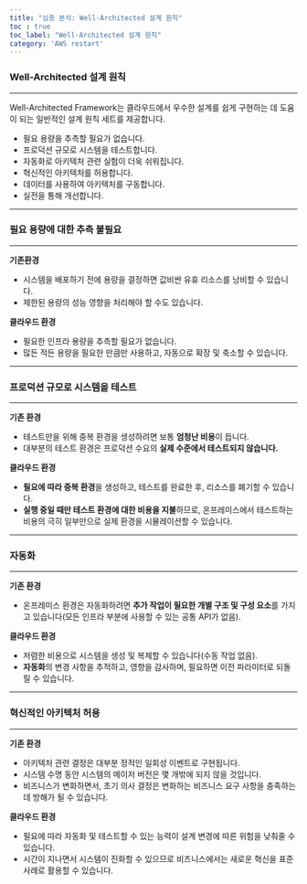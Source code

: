 ```yaml
---
title: "심층 분석: Well-Architected 설계 원칙"
toc : true
toc_label: "Well-Architected 설계 원칙"
category: 'AWS restart'
---
```


### Well-Architected 설계 원칙

---

Well-Architected Framework는 클라우드에서 우수한 설계를 쉽게 구현하는 데 도움이 되는 일반적인 설계 원칙 세트를 제공합니다. 

- 필요 용량을 추측할 필요가 없습니다. 
-  프로덕션 규모로 시스템을 테스트합니다. 
-  자동화로 아키텍처 관련 실험이 더욱 쉬워집니다. 
-  혁신적인 아키텍처를 허용합니다. 
-  데이터를 사용하여 아키텍처를 구동합니다. 
-  실전을 통해 개선합니다.

---

### 필요 용량에 대한 추측 불필요

---

**기존환경**

- 시스템을 배포하기 전에 용량을 결정하면 값비싼 유휴 리소스를 낭비할 수 있습니다.
- 제한된 용량의 성능 영향을 처리해야 할 수도 있습니다.

**클라우드 환경**

- 필요한 인프라 용량을 추측할 필요가 없습니다.
- 많든 적든 용량을 필요한 만큼만 사용하고, 자동으로 확장 및 축소할 수 있습니다.

---

### 프로덕션 규모로 시스템을 테스트

---

**기존 환경**

- 테스트만을 위해 중복 환경을 생성하려면 보통 **엄청난 비용**이 듭니다.
- 대부분의 테스트 환경은 프로덕션 수요의 **실제 수준에서 테스트되지 않습니다.**

**클라우드 환경**

- **필요에 따라 중복 환경**을 생성하고, 테스트를 완료한 후, 리소스를 폐기할 수 있습니다.
- **실행 중일 때만 테스트 환경에 대한 비용을 지불**하므로, 온프레미스에서 테스트하는 비용의 극히 일부만으로 실제 환경을 시뮬레이션할 수 있습니다.

---

### 자동화

---

**기존 환경**

- 온프레미스 환경은 자동화하려면 **추가 작업이 필요한 개별 구조 및 구성 요소**를 가지고 있습니다(모든 인프라 부분에 사용할 수 있는 공통 API가 없음).

**클라우드 환경**

- 저렴한 비용으로 시스템을 생성 및 복제할 수 있습니다(수동 작업 없음).
-   **자동화**의 변경 사항을 추적하고, 영향을 감사하며, 필요하면 이전 파라미터로 되돌릴 수 있습니다.

---

### 혁신적인 아키텍처 허용

---

**기존 환경** 

- 아키텍처 관련 결정은 대부분 정적인 일회성 이벤트로 구현됩니다. 
-  시스템 수명 동안 시스템의 메이저 버전은 몇 개밖에 되지 않을 것입니다. 
-  비즈니스가 변화하면서, 초기 의사 결정은 변화하는 비즈니스 요구 사항을 충족하는 데 방해가 될 수 있습니다.

**클라우드 환경**   

- 필요에 따라 자동화 및 테스트할 수 있는 능력이 설계 변경에 따른 위험을 낮춰줄 수 있습니다. 
-  시간이 지나면서 시스템이 진화할 수 있으므로 비즈니스에서는 새로운 혁신을 표준 사례로 활용할 수 있습니다.